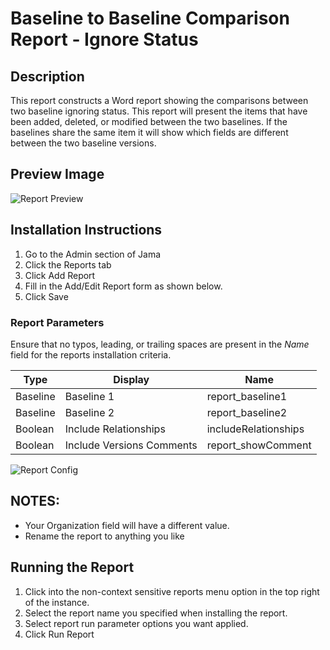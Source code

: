 # Baseline to Baseline Comparison Report - Ignore Status

## Description
This report constructs a Word report showing the comparisons between two baseline ignoring status. This report will present the items that have been added, deleted, or modified between the two baselines. If the baselines share the same item it will show which fields are different between the two baseline versions. 

## Preview Image
![Report Preview](preview.png)

## Installation Instructions
1. Go to the Admin section of Jama
2. Click the Reports tab
3. Click Add Report
4. Fill in the Add/Edit Report form as shown below.
5. Click Save

### Report Parameters
Ensure that no typos, leading, or trailing spaces are present in the *Name* field for the reports installation criteria.

| Type          | Display                               | Name                       |
| ------------- | ------------------------------------- | -------------------------- |
| Baseline      | Baseline 1                            | report_baseline1           |
| Baseline      | Baseline 2                            | report_baseline2           |
| Boolean       | Include Relationships                 | includeRelationships       |
| Boolean       | Include Versions Comments             | report_showComment         |


![Report Config](baselineToBaselineIgnoreStatus_setup.png)

## NOTES: 
- Your Organization field will have a different value.  
- Rename the report to anything you like


## Running the Report
1. Click into the non-context sensitive reports menu option in the top right of the instance.
2. Select the report name you specified when installing the report.
3. Select report run parameter options you want applied.
4. Click Run Report
